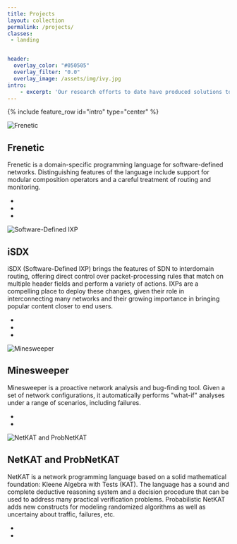 ```yaml
---
title: Projects
layout: collection
permalink: /projects/
classes:
 - landing


header:
  overlay_color: "#050505"
  overlay_filter: "0.0"
  overlay_image: /assets/img/ivy.jpg
intro:
    - excerpt: 'Our research efforts to date have produced solutions to several fundamental problems in network programming.'
---
```


{% include feature_row id="intro" type="center" %}

<div class="container">
              <div class="row">
                <div class="col-sm-4 col-sm-offset-3">
                    <div class="team-member">
                        <img src="{{ site.baseurl }}/assets/img/frenetic.jpg" class="img-responsive img-circle align-right" alt="Frenetic">
                    </div>
                </div>
                <div class="col-sm-5">
                    <div class="team-member">                       
                        <h2>Frenetic</h2>
                        <p>Frenetic is a domain-specific programming language for software-defined networks. Distinguishing features of the language include support for modular composition operators and a careful treatment of routing and monitoring.</p>
                        <ul class="list-inline social-buttons">
                          <li><a href="http://frenetic-lang.org/"><i class="fa fa-home"></i></a></li>
                          <li><a href="https://github.com/frenetic-lang/frenetic"><i class="fab fa-github"></i></a></li>
                          <li><a href="{{ site.baseurl }}/papers/frenetic.pdf"><i class="fa fa-file"></i></a></li>
                        </ul>
                    </div>
                </div>
            </div>
  <div class="row">
            <div class="col-sm-4 col-sm-offset-3">
              <div class="team-member">
                <img src="{{ site.baseurl }}/assets/img/isdx.jpg" class="img-responsive img-circle" alt="Software-Defined IXP" align-right>
              </div>
            </div>
            <div class="col-sm-5">
              <div class="team-member">
                <h2>iSDX</h2>
                <p>iSDX (Software-Defined IXP) brings the features of SDN to interdomain routing, offering direct control over packet-processing rules that match on multiple header fields and perform a variety of actions. IXPs are a compelling place to deploy these changes, given their role in interconnecting many networks and their growing importance in bringing popular content closer to end users.</p>
                <ul class="list-inline social-buttons">
                  <li><a href="http://sdx.cs.princeton.edu/"><i class="fa fa-home"></i></a></li>
                  <li><a href="https://github.com/sdn-ixp"><i class="fab fa-github"></i></a></li>
                  <li><a href="{{ site.baseurl }}/papers/isdx.pdf"><i class="fa fa-file"></i></a></li>
                </ul>
              </div>
            </div>
          </div>
 <div class="row">
            <div class="col-sm-4 col-sm-offset-3">
              <div class="team-member">
                <img src="{{ site.baseurl }}/assets/img/minesweeper-sm.jpg" class="img-responsive img-circle" alt="Minesweeper" align-right>
              </div>
            </div>
            <div class="col-sm-5">
              <div class="team-member">
                 <h2>Minesweeper</h2>
                 <p>Minesweeper is a proactive network analysis and bug-finding tool. Given a set of network configurations, it automatically performs "what-if" analyses under a range of scenarios, including failures.</p>
                <ul class="list-inline social-buttons">
                  <li><a href="https://batfish.org/minesweeper/"><i class="fa fa-home"></i></a></li>
                  <li><a href="{{ site.baseurl }}/papers/minesweeper.pdf"><i class="fa fa-file"></i></a></li>
                </ul>
              </div>
            </div>
          </div>
<div class="row">
            <div class="col-sm-4 col-sm-offset-3">
              <div class="team-member">
                <img src="{{ site.baseurl }}/assets/img/probnetkat-sm.jpg" class="img-responsive img-circle" alt="NetKAT and ProbNetKAT" align-right>
              </div>
            </div> 
<div class="col-sm-5">
            <div class="team-member">
              <h2>NetKAT and ProbNetKAT</h2>
              <p>NetKAT is a network programming language based on a solid mathematical foundation: Kleene Algebra with Tests (KAT). The language has a sound and complete deductive reasoning system and a decision procedure that can be used to address many practical verification problems. Probabilistic NetKAT adds new constructs for modeling randomized algorithms as well as uncertainy about traffic, failures, etc.</p>
              <ul class="list-inline social-buttons">
                <li><a href="http://frenetic-lang.org/probnetkat/"><i class="fa fa-home"></i></a></li>
                <li><a href="{{ site.baseurl }}/papers/netkat.pdf"><i class="fa fa-file"></i></a></li>
              </ul>
            </div>
          </div>
        </div>
      </div>
